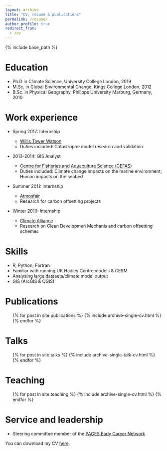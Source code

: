 ```yaml
---
layout: archive
title: "CV, resume & publications"
permalink: /resume/
author_profile: true
redirect_from:
  - /cv
---
```


{% include base_path %}

Education
======
* Ph.D in Climate Science, University College London, 2019
* M.Sc. in Global Environmental Change, Kings College London, 2012
* B.Sc. in Physical Geography, Philipps University Marburg, Germany, 2010

Work experience
======
* Spring 2017: Internship
  * [Willis Tower Watson](https://www.willistowerswatson.com/)
  * Duties included: Catastrophe model research and validation

* 2013-2014: GIS Analyst
  * [Centre for Fisheries and Aquaculture Science (CEFAS)](https://www.cefas.co.uk/)
  * Duties included: Climate change impacts on the marine environment; Human impacts on the seabed
 
* Summer 2011: Internship
  * [Atmosfair](https://www.atmosfair.de/en/)
  * Research for carbon offsetting projects
  
* Winter 2010: Internship
  * [Climate Alliance](https://www.climatealliance.org/home.html)
  * Research on Clean Developmen Mechanis and carbon offsetting schemes
  
Skills
======
* R; Python; Fortran
* Familiar with running UK Hadley Centre models & CESM
* Analysing large datasets/climate model output
* GIS (ArcGIS & QGIS)

Publications
======
  <ul>{% for post in site.publications %}
    {% include archive-single-cv.html %}
  {% endfor %}</ul>
  
Talks
======
  <ul>{% for post in site.talks %}
    {% include archive-single-talk-cv.html %}
  {% endfor %}</ul>
  
Teaching
======
  <ul>{% for post in site.teaching %}
    {% include archive-single-cv.html %}
  {% endfor %}</ul>
  
Service and leadership
======
* Steering committee member of the [PAGES Early Career Network](http://www.pastglobalchanges.org/ecn/intro)

You can download my CV [here](https://kochal.github.io/files/CV.pdf).
